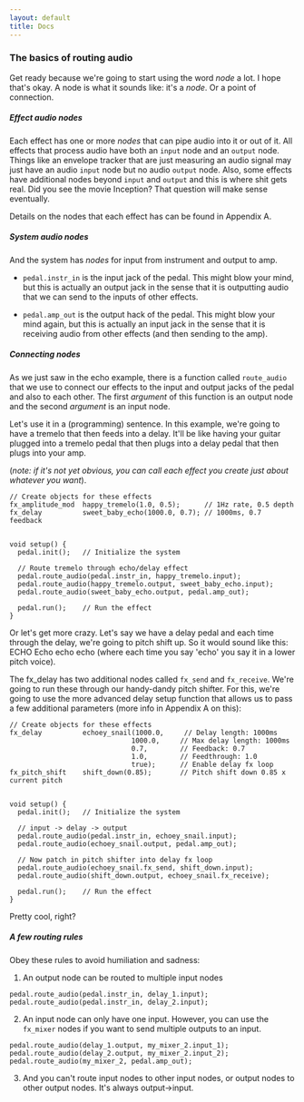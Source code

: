 ```yaml
---
layout: default
title: Docs
---
```



### The basics of routing audio

Get ready because we're going to start using the word _node_ a lot.  I hope that's okay.  A node is what it sounds like: it's a *node*.  Or a point of connection.  

##### Effect audio nodes
Each effect has one or more *nodes* that can pipe audio into it or out of it.  All effects that process audio have both an `input` node and an `output` node.  Things like an envelope tracker that are just measuring an audio signal may just have an audio `input` node but no audio `output` node.  Also, some effects have additional nodes beyond `input` and `output` and this is where shit gets real.  Did you see the movie Inception?  That question will make sense eventually.  

Details on the nodes that each effect has can be found in Appendix A.

##### System audio nodes
And the system has *nodes* for input from instrument and output to amp.

 * `pedal.instr_in` is the input jack of the pedal.  This might blow your mind, but this is actually an output jack in the sense that it is outputting audio that we can send to the inputs of other effects.

 * `pedal.amp_out` is the output hack of the pedal.  This might blow your mind again, but this is actually an input jack in the sense that it is receiving audio from other effects (and then sending to the amp).

##### Connecting nodes
 As we just saw in the echo example, there is a function called `route_audio` that we use to connect our effects to the input and output jacks of the pedal and also to each other.  The first *argument* of this function is an output node and the second *argument* is an input node.

 Let's use it in a (programming) sentence.  In this example, we're going to have a tremelo that then feeds into a delay.  It'll be like having your guitar plugged into a tremelo pedal that then plugs into a delay pedal that then plugs into your amp.  

 (*note: if it's not yet obvious, you can call each effect you create just about whatever you want*).

```
// Create objects for these effects
fx_amplitude_mod  happy_tremelo(1.0, 0.5);      // 1Hz rate, 0.5 depth
fx_delay          sweet_baby_echo(1000.0, 0.7); // 1000ms, 0.7 feedback  


void setup() {
  pedal.init();   // Initialize the system

  // Route tremelo through echo/delay effect
  pedal.route_audio(pedal.instr_in, happy_tremelo.input);
  pedal.route_audio(happy_tremelo.output, sweet_baby_echo.input);
  pedal.route_audio(sweet_baby_echo.output, pedal.amp_out);

  pedal.run();    // Run the effect
}

```

Or let's get more crazy.  Let's say we have a delay pedal and each time through the delay, we're going to pitch shift up.  So it would sound like this: ECHO Echo echo echo (where each time you say 'echo' you say it in a lower pitch voice).

The fx_delay has two additional nodes called `fx_send` and `fx_receive`.  We're going to run these through our handy-dandy pitch shifter.  For this, we're going to use the more advanced delay setup function that allows us to pass a few additional parameters (more info in Appendix A on this):

```
// Create objects for these effects
fx_delay          echoey_snail(1000.0,     // Delay length: 1000ms
                              1000.0,     // Max delay length: 1000ms
                              0.7,        // Feedback: 0.7
                              1.0,        // Feedthrough: 1.0
                              true);      // Enable delay fx loop
fx_pitch_shift    shift_down(0.85);       // Pitch shift down 0.85 x current pitch


void setup() {
  pedal.init();   // Initialize the system

  // input -> delay -> output
  pedal.route_audio(pedal.instr_in, echoey_snail.input);
  pedal.route_audio(echoey_snail.output, pedal.amp_out);

  // Now patch in pitch shifter into delay fx loop
  pedal.route_audio(echoey_snail.fx_send, shift_down.input);
  pedal.route_audio(shift_down.output, echoey_snail.fx_receive);

  pedal.run();    // Run the effect
}

```

Pretty cool, right?

##### A few routing rules
Obey these rules to avoid humiliation and sadness:

1. An output node can be routed to multiple input nodes
```
pedal.route_audio(pedal.instr_in, delay_1.input);
pedal.route_audio(pedal.instr_in, delay_2.input);
```
2. An input node can only have one input.  However, you can use the `fx_mixer` nodes if you want to send multiple outputs to an input.
```
pedal.route_audio(delay_1.output, my_mixer_2.input_1);
pedal.route_audio(delay_2.output, my_mixer_2.input_2);
pedal.route_audio(my_mixer_2, pedal.amp_out);
```
3. And you can't route input nodes to other input nodes, or output nodes to other output nodes.  It's always output->input.
